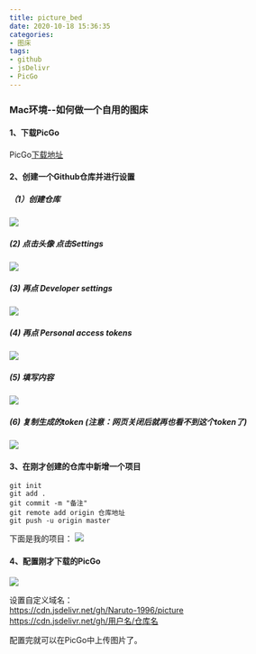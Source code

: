 ```yaml
---
title: picture_bed
date: 2020-10-18 15:36:35
categories:
- 图床
tags:
- github
- jsDelivr
- PicGo
---
```

### Mac环境--如何做一个自用的图床 
#### 1、下载PicGo
PicGo[下载地址](https://github.com/Molunerfinn/picgo/releases)
#### 2、创建一个Github仓库并进行设置
##### （1）创建仓库
![](https://cdn.jsdelivr.net/gh/Naruto-1996/picture/images/20201018155437.png)
##### (2) 点击头像 点击Settings
![](https://cdn.jsdelivr.net/gh/Naruto-1996/picture/images/20201018160141.png)
##### (3) 再点 Developer settings
![](https://cdn.jsdelivr.net/gh/Naruto-1996/picture/images/20201018160243.png)
##### (4) 再点 Personal access tokens
![](https://cdn.jsdelivr.net/gh/Naruto-1996/picture/images/20201018160353.png)
##### (5) 填写内容
![](https://cdn.jsdelivr.net/gh/Naruto-1996/picture/images/20201018160722.png)
##### (6) 复制生成的token (注意：网页关闭后就再也看不到这个token了) 
![](https://cdn.jsdelivr.net/gh/Naruto-1996/picture/images/20201018161000.png)
#### 3、在刚才创建的仓库中新增一个项目
    git init
    git add .
    git commit -m "备注"
    git remote add origin 仓库地址
    git push -u origin master
下面是我的项目：
![](https://cdn.jsdelivr.net/gh/Naruto-1996/picture/images/20201018162357.png)
#### 4、配置刚才下载的PicGo
![](https://cdn.jsdelivr.net/gh/Naruto-1996/picture/images/20201018161711.png)

设置自定义域名：  
    https://cdn.jsdelivr.net/gh/Naruto-1996/picture  
    https://cdn.jsdelivr.net/gh/用户名/仓库名
    
配置完就可以在PicGo中上传图片了。